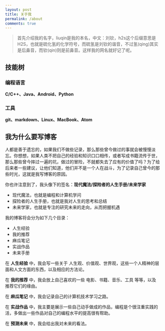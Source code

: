 ```yaml
---
layout: post
title: 关于我
permalink: /about
comments: true
---
```


>首先介绍我的名字，liuqin是我的本名，中文：刘钦，h2s这个后缀意思是H2S，也就是硫化氢的化学符号，而硫氢是刘钦的谐音，不过氢(qing)其实是后鼻音，而钦(qin)则是前鼻音。这样我的网名就好记了呢。

## 技能树

### 编程语言

**C/C++、Java、Android、Python**

### 工具

**git、markdown、Linux、MacBook、Atom**

## 我为什么要写博客

人都是善于遗忘的，如果我们不做些记录，那么那些曾今做过的事就会被慢慢淡忘。你想想，如果人类不把自己的经验和知识口口相传，或者写成书籍流传于世，那么那些曾今摔过一遍的坑，做过的冒险，不就都失去了应有的价值了吗？为了给后来者一些建议，让他们知道，他们并不是一个人在战斗，为了记录自己曾今的那些时光，这就是我写博客的原因。

你也许注意到了，我头像下的签名：**现代魔法/探险者的人生手册/未来学家**

- 现代魔法，也就是编程和计算机学问
- 探险者的人生手册，也就是我对人生的思考和总结
- 未来学家，也就是专注的研究未来的走向，从而把握机遇

我的博客将会分为如下几个目录：

- 人生经验
- 我的推荐
- 麻瓜笔记
- 实战作品
- 未来手册

在 **人生经验** 中，我会写一些关于 人生观、价值观、世界观，这些一个人精神的层面和人文方面的东西，以及相应的方法论。

在 **我的推荐** 中，我会放上自己喜欢的一些 电影、书籍、音乐、工具 等等，以及推荐它们的缘由。

在 **麻瓜笔记** 中，我会记录自己的计算机技术学习之路。

在 **实战作品** 中，我主要是展示一些自己动手做成的作品，编程是个很注重实践的活，多做出一些作品对自己的编程水平的提高很有帮助。

在 **预测未来** 中，我会给出我对未来的看法。
